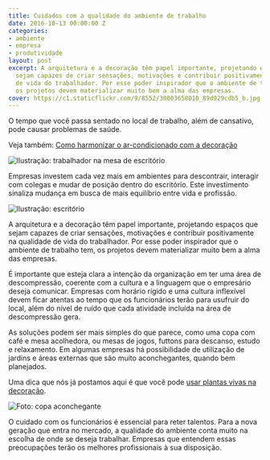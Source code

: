 ```yaml
---
title: Cuidados com a qualidade do ambiente de trabalho
date: 2016-10-13 00:00:00 Z
categories:
- ambiente
- empresa
- produtividade
layout: post
excerpt: A arquitetura e a decoração têm papel importante, projetando espaços que
  sejam capazes de criar sensações, motivações e contribuir positivamente na qualidade
  de vida do trabalhador. Por esse poder inspirador que o ambiente de trabalho tem,
  os projetos devem materializar muito bem a alma das empresas.
cover: https://c1.staticflickr.com/9/8552/30003658010_89d929cdb5_b.jpg
---
```


<div class="horizontal center wrap gap-3">
    <div class="flex">
        <p>O tempo que você passa sentado no local de trabalho, além de cansativo, pode causar problemas de saúde.</p>
        <p>Veja também: <a href="{% post_url 2016-10-06-ar-condicionado-pede-discricao %}">Como harmonizar o ar-condicionado com a decoração</a></p>
    </div>
    <div class="flex"><img src="https://c2.staticflickr.com/6/5693/30003658090_357cb58afa_z.jpg" alt="Ilustração: trabalhador na mesa de escritório"></div>
</div>

Empresas investem cada vez mais em ambientes para descontrair, interagir com colegas e mudar de posição dentro do escritório. Este investimento sinaliza mudança em busca de mais equilíbrio entre vida e profissão.

<div class="horizontal center wrap gap-3">
    <div class="flex"><img src="https://c2.staticflickr.com/6/5786/29669950414_fced6ae286_z.jpg" alt="Ilustração: escritório"></div>
    <div class="flex">
        <p>A arquitetura e a decoração têm papel importante, projetando espaços que sejam capazes de criar sensações, motivações e contribuir positivamente na qualidade de vida do trabalhador. Por esse poder inspirador que o ambiente de trabalho tem, os projetos devem materializar muito bem a alma das empresas.</p>
        <p>É importante que esteja clara a intenção da organização em ter uma área de descompressão, coerente com a cultura e a linguagem que o empresário deseja comunicar. Empresas com horário rígido e uma cultura inflexível devem ficar atentas ao tempo que os funcionários terão para usufruir do local, além do nível de ruído que cada atividade incluída na área de descompressão gera.</p>
    </div>
</div>


<div class="horizontal center wrap gap-3">
    <div class="flex">
        <p>As soluções podem ser mais simples do que parece, como uma copa com café e mesa acolhedora, ou mesas de jogos, futtons para descanso, estudo e relaxamento. Em algumas empresas há possibilidade de utilização de jardins e áreas externas que são muito aconchegantes, quando bem planejados.</p>
        <p>Uma dica que nós já postamos aqui é que você pode <a href="{% post_url 2016-07-20-dica-de-saude-e-decoracao-use-plantas-vivas-em-casa %}">usar plantas vivas na decoração</a>.</p>
    </div>
    <div class="flex"><img src="https://c1.staticflickr.com/9/8549/29670076894_dda4846ee8_o.jpg" alt="Foto: copa aconchegante"></div>
</div>

O cuidado com os funcionários é essencial para reter talentos. Para a nova geração que entra no mercado, a qualidade do ambiente conta muito na escolha de onde se deseja trabalhar. Empresas que entendem essas preocupações terão os melhores profissionais à sua disposição.
